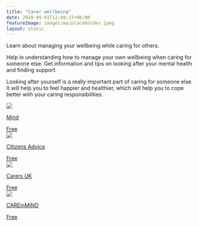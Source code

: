 ```yaml
---
title: "Carer wellbeing"
date: 2020-09-01T12:49:27+06:00
featureImage: images/ma/placeholder.jpeg
layout: static
---
```


Learn about managing your wellbeing while caring for others.

Help in understanding how to manage your own wellbeing when caring for someone else. Get information and tips on looking after your mental health and finding support.

Looking after yourself is a really important part of caring for someone else. It will help you to feel happier and healthier, which will help you to cope better with your caring responsibilities.

<a class="ma-link" href="https://www.mind.org.uk/information-support/helping-someone-else/carers-friends-family-coping-support/am-i-a-carer/"><div class="ma-card ma-card-Community"><div class="ma-icon"><img src ="/images/icon-check.png"/></div><div class="ma-name"><p>Mind</p></div><div class="ma-paid-text"><span>Free</span></div></div></a><a class="ma-link" href="https://www.citizensadvice.org.uk/family/looking-after-people/carers-help-and-support/"><div class="ma-card ma-card-Community"><div class="ma-icon"><img src ="/images/icon-check.png"/></div><div class="ma-name"><p>Citizens Advice</p></div><div class="ma-paid-text"><span>Free</span></div></div></a><a class="ma-link" href="https://www.carersuk.org/about-us/our-support-for-carers/"><div class="ma-card ma-card-Community"><div class="ma-icon"><img src ="/images/icon-check.png"/></div><div class="ma-name"><p>Carers UK</p></div><div class="ma-paid-text"><span>Free</span></div></div></a><a class="ma-link" href="https://careinmind.com.au/blog/7-self-care-strategies-for-carers/"><div class="ma-card ma-card-Community"><div class="ma-icon"><img src ="/images/icon-check.png"/></div><div class="ma-name"><p>CAREinMIND</p></div><div class="ma-paid-text"><span>Free</span></div></div></a>  

<br/><br/>






